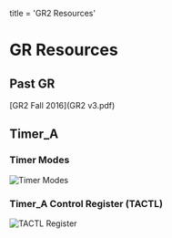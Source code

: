 title = 'GR2 Resources'

# GR Resources

## Past GR
[GR2 Fall 2016](GR2 v3.pdf)

## Timer_A

### Timer Modes

![Timer Modes](timer_modes.jpg)

### Timer_A Control Register (TACTL)

![TACTL Register](TACTL_register.jpg)
